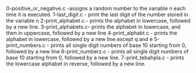 0-positive_or_negative.c -assigns a random number to the variable n each time it is executed.
1-last_digit.c - print the last digit of the number stored in the variable n
2-print_alphabet.c.- prints the alphabet in lowercase, followed by a new line.
3-print_alphabets.c- prints the alphabet in lowercase, and then in uppercase, followed by a new line
4-print_alphabt.c - prints the alphabet in lowercase, followed by a new line.except q and e
5-print_numbers.c - prints all single digit numbers of base 10 starting from 0, followed by a new line
6-print_numberz.c - prints all single digit numbers of base 10 starting from 0, followed by a new line.
7-print_tebahpla.c - prints the lowercase alphabet in reverse, followed by a new line.
